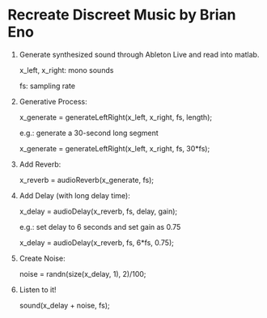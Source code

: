 # Recreate Discreet Music by Brian Eno

1. Generate synthesized sound through Ableton Live and read into matlab.
	
	x_left, x_right: mono sounds
	
	fs: sampling rate

2. Generative Process:
	
	x_generate = generateLeftRight(x_left, x_right, fs, length);
	
	e.g.: generate a 30-second long segment
		
	x_generate = generateLeftRight(x_left, x_right, fs, 30*fs);

3. Add Reverb:
	
	x_reverb = audioReverb(x_generate, fs);

4. Add Delay (with long delay time):
	
	x_delay = audioDelay(x_reverb, fs, delay, gain);
	
	e.g.: set delay to 6 seconds and set gain as 0.75
		
	x_delay = audioDelay(x_reverb, fs, 6*fs, 0.75);
		
5. Create Noise:
	
	noise = randn(size(x_delay, 1), 2)/100;

6. Listen to it!
	
	sound(x_delay + noise, fs);
